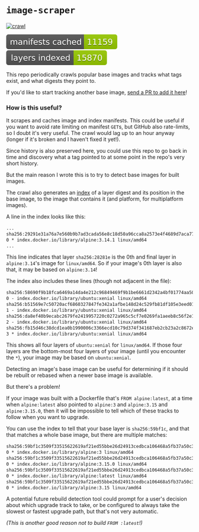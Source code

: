 # `image-scraper`

[![crawl](https://github.com/imjasonh/image-scraper/actions/workflows/crawl.yaml/badge.svg)](https://github.com/imjasonh/image-scraper/actions/workflows/crawl.yaml)

![manifests cached](./manifests-cached.svg)
![layers indexed](./layers-indexed.svg)

This repo periodically crawls popular base images and tracks what tags exist, and what digests they point to.

If you'd like to start tracking another base image, [send a PR to add it here](https://github.com/imjasonh/image-scraper/edit/main/images.txt)!

### How is this useful?

It scrapes and caches image and index manifests. This could be useful if you want to avoid rate limiting on manifest `GET`s, but GitHub also rate-limits, so I doubt it's very useful. The crawl would lag up to an hour anyway (longer if it's broken and I haven't fixed it yet!).

Since history is also preserved here, you could use this repo to go back in time and discovery what a tag pointed to at some point in the repo's very short history.

But the main reason I wrote this is to try to detect base images for built images.

The crawl also generates an [index](./index.txt) of a layer digest and its position in the base image, to the image that contains it (and platform, for multiplatform images).

A line in the index looks like this:

```
...
sha256:29291e31a76a7e560b9b7ad3cada56e8c18d50a96cca8a2573e4f4689d7aca77 0 * index.docker.io/library/alpine:3.14.1 linux/amd64
...
```

This line indicates that layer `sha256:28281e` is the 0th and final layer in `alpine:3.14`'s image for `linux/amd64`.
So if your image's 0th layer is also that, it may be based on `alpine:3.14`!

The index also includes these lines (though not adjacent in the file):

```
sha256:58690f9b18fca6469a14da4e212c96849469f9b1be6661d2342a4bf01774aa50 0 - index.docker.io/library/ubuntu:xenial linux/amd64
sha256:b51569e7c50720acf6860327847fe342a1afbe148d24c529fb81df105e3eed01 1 - index.docker.io/library/ubuntu:xenial linux/amd64
sha256:da8ef40b9ecabc2679fe2419957220c0272a965c5cf7e0269fa1aeeb8c56f2e1 2 - index.docker.io/library/ubuntu:xenial linux/amd64
sha256:fb15d46c38dcd1ea0b1990006c3366ecd10c79d374f341687eb2cb23a2c8672e 3 * index.docker.io/library/ubuntu:xenial linux/amd64
```

This shows all four layers of `ubuntu:xenial` for `linux/amd64`.
If those four layers are the bottom-most four layers of your image (until you encounter the `*`), your image may be based on `ubuntu:xenial`.

Detecting an image's base image can be useful for determining if it should be rebuilt or rebased when a newer base image is available.

But there's a problem!

If your image was built with a Dockerfile that's `FROM alpine:latest`, at a time when `alpine:latest` also pointed to `alpine:3` and `alpine:3.15` and `alpine:3.15.0`, then it will be impossible to tell which of these tracks to follow when you want to upgrade.

You can use the index to tell that your base layer is `sha256:59bf1c`, and that that matches a whole base image, but there are multiple matches:

```
sha256:59bf1c3509f33515622619af21ed55bbe26d24913cedbca106468a5fb37a50c3 0 * index.docker.io/library/alpine:3 linux/amd64
sha256:59bf1c3509f33515622619af21ed55bbe26d24913cedbca106468a5fb37a50c3 0 * index.docker.io/library/alpine:3.15.0 linux/amd64
sha256:59bf1c3509f33515622619af21ed55bbe26d24913cedbca106468a5fb37a50c3 0 * index.docker.io/library/alpine:latest linux/amd64
sha256:59bf1c3509f33515622619af21ed55bbe26d24913cedbca106468a5fb37a50c3 0 * index.docker.io/library/alpine:3.15 linux/amd64
```

A potential future rebuild detection tool could prompt for a user's decision about which upgrade track to take, or be configured to always take the slowest or fastest upgrade path, but that's not very automatic.

_(This is another good reason not to build `FROM :latest`!)_
